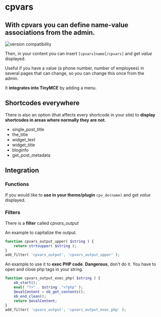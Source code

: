 # cpvars

## With cpvars you can define name-value associations from the admin.

![version compatibility](https://img.shields.io/endpoint?url=https://www.gieffeedizioni.it/.cpup.json)

Then, in your content you can insert
`[cpvars]name[/cpvars]`
and get _value_ displayed.

Useful if you have a value (a phone number, number of employees) in several pages that can change, so you can change this once from the admin.

It **integrates into TinyMCE** by adding a menu.

## Shortcodes everywhere
There is also an option (that affects every shortcode in your site) to **display shortcodes in areas where normally they are not**.

- single\_post\_title
- the\_title
- widget\_text
- widget\_title
- bloginfo
- get\_post\_metadata

## Integration
### Functions
If you would like to **use in your theme/plugin**
`cpv_do(name)`
and get _value_ displayed.
### Filters
There is a **filter** called *cpvars_output*

An example to capitalize the output.
```php
function cpvars_output_upper( $string ) {
    return strtoupper( $string );
}
add_filter( 'cpvars_output', 'cpvars_output_upper' );
```
An example to use it to **exec PHP code**. **Dangerous**, don't do it.
You have to open and close php tags in your string.
```php
function cpvars_output_exec_php( $string ) {
    ob_start();
    eval( "?>" . $string ."<?php" );
    $evalContent = ob_get_contents();
    ob_end_clean();
    return $evalContent;
}
add_filter( 'cpvars_output', 'cpvars_output_exec_php' );
```



